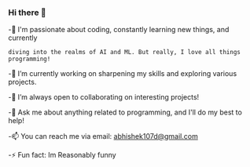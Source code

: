 ### Hi there 👋

-🌱 I'm passionate about coding, constantly learning new things, and currently

    diving into the realms of AI and ML. But really, I love all things programming!
    
-🔭 I’m currently working on sharpening my skills and exploring various projects.

-👯 I’m always open to collaborating on interesting projects!

-💬 Ask me about anything related to programming, and I'll do my best to help!

-📫 You can reach me via email: abhishek107d@gmail.com

-⚡ Fun fact: Im Reasonably funny

